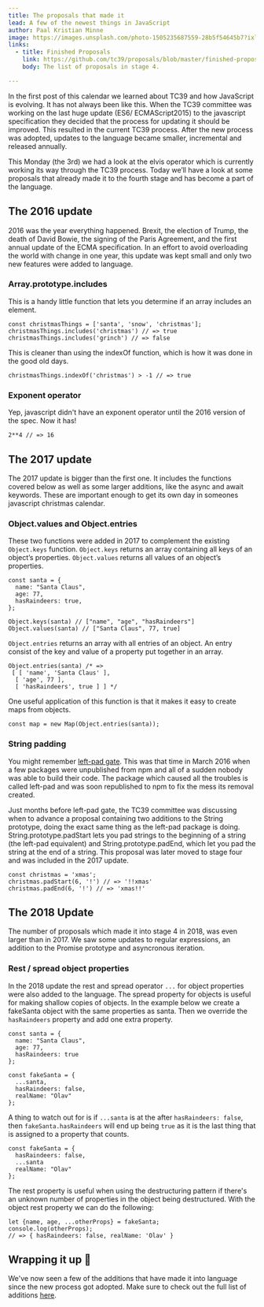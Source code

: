 ```yaml
---
title: The proposals that made it
lead: A few of the newest things in JavaScript
author: Paal Kristian Minne
image: https://images.unsplash.com/photo-1505235687559-28b5f54645b7?ixlib=rb-1.2.1&ixid=eyJhcHBfaWQiOjEyMDd9&auto=format&fit=crop&w=2090&q=80
links:
  - title: Finished Proposals
    link: https://github.com/tc39/proposals/blob/master/finished-proposals.md
    body: The list of proposals in stage 4.

---
```


In the first post of this calendar we learned about TC39 and how JavaScript is evolving. It has not always been like this. When the TC39 committee was working on the last huge update (ES6/ ECMAScript2015) to the javascript specification they decided that the process for updating it should be improved. This resulted in the current TC39 process. After the new process was adopted, updates to the language became smaller, incremental and released annually. 

This Monday (the 3rd) we had a look at the elvis operator which is currently working its way through the TC39 process. Today we’ll have a look at some proposals that already made it to the fourth stage and has become a part of the language.

## The 2016 update
2016 was the year everything happened. Brexit, the election of Trump, the death of David Bowie, the signing of the Paris Agreement, and the first annual update of the ECMA specification. In an effort to avoid overloading the world with change in one year, this update was kept small and only two new features were added to language.  

### Array.prototype.includes
This is a handy little function that lets you determine if an array includes an element.
```
const christmasThings = ['santa', 'snow', 'christmas'];
christmasThings.includes('christmas') // => true
christmasThings.includes('grinch') // => false
```

This is cleaner than using the indexOf function, which is how it was done in the good old days.
```
christmasThings.indexOf('christmas') > -1 // => true
```

### Exponent operator
Yep, javascript didn't have an exponent operator until the 2016 version of the spec. Now it has!
```
2**4 // => 16
```

## The 2017 update
The 2017 update is bigger than the first one. It includes the functions covered below as well as some larger additions, like the async and await keywords.  These are important enough to get its own day in someones javascript christmas calendar.

### Object.values and Object.entries
These two functions were added in 2017 to complement the existing `Object.keys` function. `Object.keys` returns an array containing all keys of an object’s properties. `Object.values` returns all values of an object’s properties.
```
const santa = {
  name: "Santa Claus",
  age: 77,
  hasRaindeers: true,
};

Object.keys(santa) // ["name", "age", "hasRaindeers"]
Object.values(santa) // ["Santa Claus", 77, true]
```

`Object.entries` returns an array with all entries of an object. An entry consist of the key and value of a property put together in an array. 

```
Object.entries(santa) /* =>
 [ [ 'name', 'Santa Claus' ],
  [ 'age', 77 ],
  [ 'hasRaindeers', true ] ] */
```

One useful application of this function is that it makes it easy to create maps from objects.
```
const map = new Map(Object.entries(santa));
```

### String padding
You might remember [left-pad gate](https://www.theregister.co.uk/2016/03/23/npm_left_pad_chaos/). This was that time in March 2016 when a few packages were unpublished from npm and all of a sudden nobody was able to build their code. The package which caused all the troubles is called left-pad and was soon republished to npm to fix the mess its removal created. 

Just months before left-pad gate, the TC39 committee was discussing when to advance a proposal containing two additions to the String prototype, doing the exact same thing as the left-pad package is doing. String.prototype.padStart lets you pad strings to the beginning of a string (the left-pad equivalent) and String.prototype.padEnd, which let you pad the string at the end of a string. This proposal was later moved to stage four and was included in the 2017 update.

```
const christmas = 'xmas';
christmas.padStart(6, '!') // => '!!xmas'
christmas.padEnd(6, '!') // => 'xmas!!'
```

## The 2018 Update
The number of proposals which made it into stage 4 in 2018, was even larger than in 2017. We saw some updates to regular expressions, an addition to the Promise prototype and asyncronous iteration.

### Rest / spread object properties
In the 2018 update the rest and spread operator `...` for object properties were also added to the language. The spread property for objects is useful for making shallow copies of objects. In the example below we create a fakeSanta object with the same properties as santa. Then we override the `hasRaindeers` property and add one extra property.

```
const santa = {
  name: "Santa Claus",
  age: 77,
  hasRaindeers: true
};

const fakeSanta = {
  ...santa,
  hasRaindeers: false,
  realName: "Olav"
};
```
A thing to watch out for is if `...santa` is at the after `hasRaindeers: false`, then `fakeSanta.hasRaindeers` will end up being `true` as it is the last thing that is assigned to a property that counts.
```
const fakeSanta = {
  hasRaindeers: false,
  ...santa
  realName: "Olav"
};
```

The rest property is useful when using the destructuring pattern if there's an unknown number of properties in the object being destructured. With the object rest property we can do the following:

```
let {name, age, ...otherProps} = fakeSanta; 
console.log(otherProps);
// => { hasRaindeers: false, realName: 'Olav' }
```

## Wrapping it up 🎁
We've now seen a few of the additions that have made it into language since the new process got adopted. Make sure to check out the full list of additions [here](https://github.com/tc39/proposals/blob/master/finished-proposals.md).
